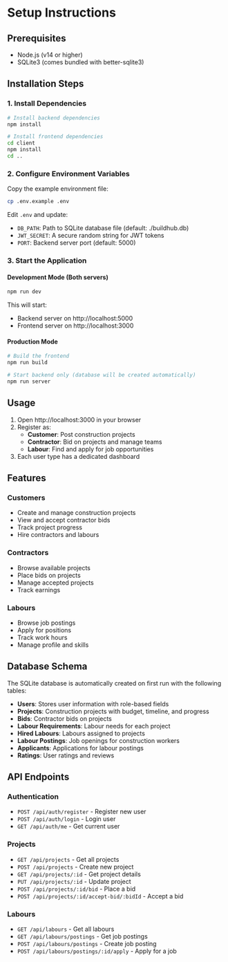 # Setup Instructions

## Prerequisites

- Node.js (v14 or higher)
- SQLite3 (comes bundled with better-sqlite3)

## Installation Steps

### 1. Install Dependencies

```bash
# Install backend dependencies
npm install

# Install frontend dependencies
cd client
npm install
cd ..
```

### 2. Configure Environment Variables

Copy the example environment file:
```bash
cp .env.example .env
```

Edit `.env` and update:
- `DB_PATH`: Path to SQLite database file (default: ./buildhub.db)
- `JWT_SECRET`: A secure random string for JWT tokens
- `PORT`: Backend server port (default: 5000)

### 3. Start the Application

#### Development Mode (Both servers)
```bash
npm run dev
```

This will start:
- Backend server on http://localhost:5000
- Frontend server on http://localhost:3000

#### Production Mode
```bash
# Build the frontend
npm run build

# Start backend only (database will be created automatically)
npm run server
```

## Usage

1. Open http://localhost:3000 in your browser
2. Register as:
   - **Customer**: Post construction projects
   - **Contractor**: Bid on projects and manage teams
   - **Labour**: Find and apply for job opportunities
3. Each user type has a dedicated dashboard

## Features

### Customers
- Create and manage construction projects
- View and accept contractor bids
- Track project progress
- Hire contractors and labours

### Contractors
- Browse available projects
- Place bids on projects
- Manage accepted projects
- Track earnings

### Labours
- Browse job postings
- Apply for positions
- Track work hours
- Manage profile and skills

## Database Schema

The SQLite database is automatically created on first run with the following tables:
- **Users**: Stores user information with role-based fields
- **Projects**: Construction projects with budget, timeline, and progress
- **Bids**: Contractor bids on projects
- **Labour Requirements**: Labour needs for each project
- **Hired Labours**: Labours assigned to projects
- **Labour Postings**: Job openings for construction workers
- **Applicants**: Applications for labour postings
- **Ratings**: User ratings and reviews

## API Endpoints

### Authentication
- `POST /api/auth/register` - Register new user
- `POST /api/auth/login` - Login user
- `GET /api/auth/me` - Get current user

### Projects
- `GET /api/projects` - Get all projects
- `POST /api/projects` - Create new project
- `GET /api/projects/:id` - Get project details
- `PUT /api/projects/:id` - Update project
- `POST /api/projects/:id/bid` - Place a bid
- `POST /api/projects/:id/accept-bid/:bidId` - Accept a bid

### Labours
- `GET /api/labours` - Get all labours
- `GET /api/labours/postings` - Get job postings
- `POST /api/labours/postings` - Create job posting
- `POST /api/labours/postings/:id/apply` - Apply for a job

